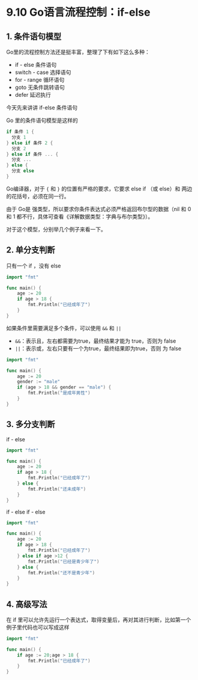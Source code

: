 # 9.10 Go语言流程控制：if-else

## 1. 条件语句模型

Go里的流程控制方法还是挺丰富，整理了下有如下这么多种：

- if - else 条件语句
- switch - case 选择语句
- for - range 循环语句
- goto 无条件跳转语句
- defer 延迟执行

今天先来讲讲 if-else 条件语句

Go 里的条件语句模型是这样的

```go
if 条件 1 {
  分支 1
} else if 条件 2 {
  分支 2
} else if 条件 ... {
  分支 ...
} else {
  分支 else
}
```

Go编译器，对于 `{` 和 `}` 的位置有严格的要求，它要求 else if （或 else）和 两边的花括号，必须在同一行。

由于 Go是 强类型，所以要求你条件表达式必须严格返回布尔型的数据（nil 和 0 和 1 都不行，具体可查看《详解数据类型：字典与布尔类型》）。

对于这个模型，分别举几个例子来看一下。



## 2. 单分支判断 

只有一个 if ，没有 else

```go
import "fmt"

func main() {
	age := 20
	if age > 18 {
		fmt.Println("已经成年了")
	} 
}
```

如果条件里需要满足多个条件，可以使用 `&&` 和 `||`

- `&&`：表示且，左右都需要为true，最终结果才能为 true，否则为 false
- `||`：表示或，左右只要有一个为true，最终结果即为true，否则 为 false

```go
import "fmt"

func main() {
	age := 20
	gender := "male"
	if (age > 18 && gender == "male") {
		fmt.Println("是成年男性")
	}
}
```



## 3. 多分支判断 

if - else

```go
import "fmt"

func main() {
	age := 20
	if age > 18 {
		fmt.Println("已经成年了")
	} else {
		fmt.Println("还未成年")
	}
}
```

if - else if - else

```go
import "fmt"

func main() {
	age := 20
	if age > 18 {
		fmt.Println("已经成年了")
	} else if age >12 {
		fmt.Println("已经是青少年了")
	} else {
		fmt.Println("还不是青少年")
	}
}
```



## 4. 高级写法

在 if 里可以允许先运行一个表达式，取得变量后，再对其进行判断，比如第一个例子里代码也可以写成这样

```go
import "fmt"

func main() {
	if age := 20;age > 18 {
		fmt.Println("已经成年了")
	}
}
```







